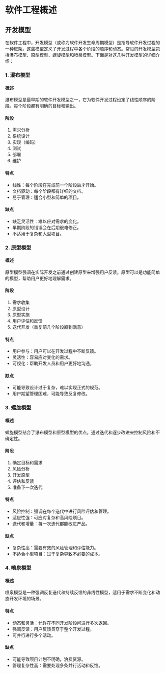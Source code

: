 # 软件工程概述

## 开发模型

在软件工程中，开发模型（或称为软件开发生命周期模型）是指导软件开发过程的一种框架。这些模型定义了开发过程中各个阶段的顺序和动态。常见的开发模型包括瀑布模型、原型模型、螺旋模型和喷泉模型。下面是对这几种开发模型的详细介绍：

### 1. 瀑布模型

#### 概述
瀑布模型是最早期的软件开发模型之一，它为软件开发过程设定了线性顺序的阶段。每个阶段都有明确的目标和输出。

#### 阶段
1. 需求分析
2. 系统设计
3. 实现（编码）
4. 测试
5. 部署
6. 维护

#### 特点
- 线性：每个阶段在完成前一个阶段后才开始。
- 文档驱动：每个阶段都有详细的文档。
- 易于管理：适合小型和简单的项目。

#### 缺点
- 缺乏灵活性：难以应对需求的变化。
- 早期阶段的错误会在后期很难修正。
- 不适用于复杂和大型项目。

### 2. 原型模型

#### 概述
原型模型强调在实际开发之前通过创建原型来增强用户反馈。原型可以是功能简单的模型，帮助用户更好地理解需求。

#### 阶段
1. 需求收集
2. 原型设计
3. 原型实施
4. 用户评估和反馈
5. 迭代开发（重复前几个阶段直到满意）

#### 特点
- 用户参与：用户可以在开发过程中不断反馈。
- 灵活性：容易应对变化的需求。
- 可视化：帮助开发人员和用户更好地沟通。

#### 缺点
- 可能导致设计过于复杂，难以实现正式的规范。
- 用户期望管理困难，可能导致反复修改。

### 3. 螺旋模型

#### 概述
螺旋模型结合了瀑布模型和原型模型的优点，通过迭代和逐步改进来控制风险和不确定性。

#### 阶段
1. 确定目标和需求
2. 风险分析
3. 开发原型
4. 评估和反馈
5. 准备下一次迭代

#### 特点
- 风险控制：强调在每个迭代中进行风险评估和管理。
- 适应性强：可应对复杂和高风险项目。
- 迭代和增量：每一次迭代都能改进产品。

#### 缺点
- 复杂性高：需要有效的风险管理和评估能力。
- 不适合小型项目：过于复杂导致不必要的成本。

### 4. 喷泉模型

#### 概述
喷泉模型是一种强调反复迭代和持续反馈的非线性模型，适用于需求不断变化和动态开发环境的场景。

#### 特点
- 动态和灵活：允许在不同开发阶段间进行多次返回。
- 强调反馈：用户反馈贯穿于整个开发过程。
- 可并行进行多个活动。

#### 缺点
- 可能导致项目计划不明确，浪费资源。
- 管理复杂性高：需要处理多条并行活动和反馈。